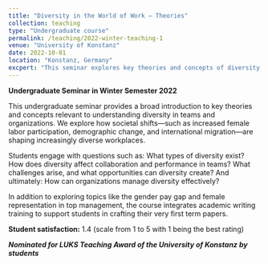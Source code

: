 ```yaml
---
title: "Diversity in the World of Work – Theories"
collection: teaching
type: "Undergraduate course"
permalink: /teaching/2022-winter-teaching-1
venue: "University of Konstanz"
date: 2022-10-01
location: "Konstanz, Germany"
excpert: "This seminar explores key theories and concepts of diversity in teams and organizations. We explore issues like the gender pay gap and leadership representation. Alongside thematic content, students receive guidance in academic writing as they prepare their first term papers. ***Nominated for LUKS Teaching Award of the University of Konstanz by students***"
---
```


**Undergraduate Seminar in Winter Semester 2022**

This undergraduate seminar provides a broad introduction to key theories and concepts relevant to understanding diversity in teams and organizations. We explore how societal shifts—such as increased female labor participation, demographic change, and international migration—are shaping increasingly diverse workplaces.

Students engage with questions such as: What types of diversity exist? How does diversity affect collaboration and performance in teams? What challenges arise, and what opportunities can diversity create? And ultimately: How can organizations manage diversity effectively?

In addition to exploring topics like the gender pay gap and female representation in top management, the course integrates academic writing training to support students in crafting their very first term papers.

**Student satisfaction:** 1.4 (scale from 1 to 5 with 1 being the best rating) 

***Nominated for LUKS Teaching Award of the University of Konstanz by students***
